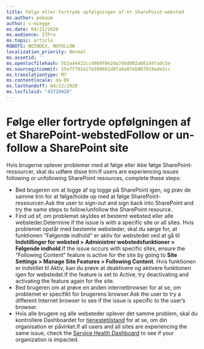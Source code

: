 ```yaml
---
title: Følge eller fortryde opfølgningen af et SharePoint-websted
ms.author: pebaum
author: v-miegge
ms.date: 04/21/2020
ms.audience: ITPro
ms.topic: article
ROBOTS: NOINDEX, NOFOLLOW
localization_priority: Normal
ms.assetid: ''
ms.openlocfilehash: 5b2a44422cc49b0f0e20a7ddd802a661d4fadc5e
ms.sourcegitcommit: 55eff703a17e500681d8fa6a87eb067019ade3cc
ms.translationtype: MT
ms.contentlocale: da-DK
ms.lasthandoff: 04/22/2020
ms.locfileid: "43720920"
---
```

# <a name="follow-or-un-follow-a-sharepoint-site"></a><span data-ttu-id="41eff-102">Følge eller fortryde opfølgningen af et SharePoint-websted</span><span class="sxs-lookup"><span data-stu-id="41eff-102">Follow or un-follow a SharePoint site</span></span>

<span data-ttu-id="41eff-103">Hvis brugerne oplever problemer med at følge eller ikke følge SharePoint-ressourcer, skal du udføre disse trin:</span><span class="sxs-lookup"><span data-stu-id="41eff-103">If users are experiencing issues following or unfollowing SharePoint resources, complete these steps:</span></span>

* <span data-ttu-id="41eff-104">Bed brugeren om at logge af og logge på SharePoint igen, og prøv de samme trin for at følge/holde op med at følge SharePoint-ressourcen.</span><span class="sxs-lookup"><span data-stu-id="41eff-104">Ask the user to sign-out and sign back into SharePoint and try the same steps to follow/unfollow the SharePoint resource.</span></span>
* <span data-ttu-id="41eff-105">Find ud af, om problemet skyldes et bestemt websted eller alle websteder.</span><span class="sxs-lookup"><span data-stu-id="41eff-105">Determine if the issue is with a specific site or all sites.</span></span> <span data-ttu-id="41eff-106">Hvis problemet opstår med bestemte websteder, skal du sørge for, at funktionen "Følgende indhold" er aktiv for webstedet ved at gå til **Indstillinger for websted > Administrer webstedsfunktioner > Følgende indhold**.</span><span class="sxs-lookup"><span data-stu-id="41eff-106">If the issue occurs with specific sites, ensure the “Following Content” feature is active for the site by going to **Site Settings > Manage Site Features > Following Content**.</span></span> <span data-ttu-id="41eff-107">Hvis funktionen er indstillet til Aktiv, kan du prøve at deaktivere og aktivere funktionen igen for webstedet.</span><span class="sxs-lookup"><span data-stu-id="41eff-107">If the feature is set to Active, try deactivating and activating the feature again for the site.</span></span>
* <span data-ttu-id="41eff-108">Bed brugeren om at prøve en anden internetbrowser for at se, om problemet er specifikt for brugerens browser.</span><span class="sxs-lookup"><span data-stu-id="41eff-108">Ask the user to try a different Internet browser to see if the issue is specific to the user’s browser.</span></span>
* <span data-ttu-id="41eff-109">Hvis alle brugere og alle websteder oplever det samme problem, skal du kontrollere Dashboardet for [tjenestetilstand](https://admin.microsoft.com/AdminPortal/Home#/servicehealth) for at se, om din organisation er påvirket.</span><span class="sxs-lookup"><span data-stu-id="41eff-109">If all users and all sites are experiencing the same issue, check the [Service Health Dashboard](https://admin.microsoft.com/AdminPortal/Home#/servicehealth) to see if your organization is impacted.</span></span>
